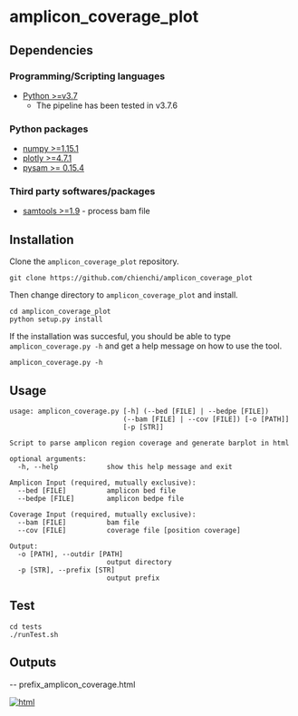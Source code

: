 # amplicon_coverage_plot

## Dependencies

### Programming/Scripting languages
- [Python >=v3.7](https://www.python.org/)
    - The pipeline has been tested in v3.7.6

### Python packages
- [numpy >=1.15.1](http://www.numpy.org/) 
- [plotly >=4.7.1](https://plotly.com/python/)
- [pysam >= 0.15.4](https://github.com/pysam-developers/pysam)

### Third party softwares/packages
- [samtools >=1.9](http://www.htslib.org) - process bam file

## Installation

Clone the `amplicon_coverage_plot` repository.

```
git clone https://github.com/chienchi/amplicon_coverage_plot
```

Then change directory to `amplicon_coverage_plot` and install.

```
cd amplicon_coverage_plot
python setup.py install
```

If the installation was succesful, you should be able to type `amplicon_coverage.py -h` and get a help message on how to use the tool.

```
amplicon_coverage.py -h
```


## Usage
```
usage: amplicon_coverage.py [-h] (--bed [FILE] | --bedpe [FILE])
                            (--bam [FILE] | --cov [FILE]) [-o [PATH]]
                            [-p [STR]]

Script to parse amplicon region coverage and generate barplot in html

optional arguments:
  -h, --help            show this help message and exit

Amplicon Input (required, mutually exclusive):
  --bed [FILE]          amplicon bed file
  --bedpe [FILE]        amplicon bedpe file

Coverage Input (required, mutually exclusive):
  --bam [FILE]          bam file
  --cov [FILE]          coverage file [position coverage]

Output:
  -o [PATH], --outdir [PATH]
                        output directory
  -p [STR], --prefix [STR]
                        output prefix
```

## Test

```
cd tests
./runTest.sh
```

## Outputs 

-- prefix_amplicon_coverage.html

<a href="https://chienchi.github.io/amplicon_coverage_plot/index.html">![html](https://user-images.githubusercontent.com/737589/84065927-65623900-a982-11ea-8575-b408d490f866.png)</a>


